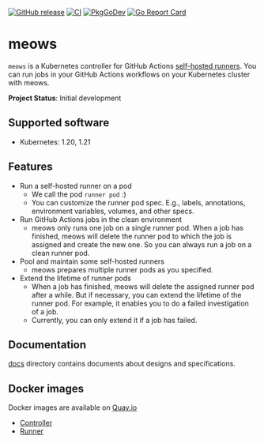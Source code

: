[![GitHub release](https://img.shields.io/github/release/cybozu-go/meows.svg?maxAge=60)][releases]
[![CI](https://github.com/cybozu-go/meows/workflows/main/badge.svg)](https://github.com/cybozu-go/meows/actions)
[![PkgGoDev](https://pkg.go.dev/badge/github.com/cybozu-go/meows?tab=overview)](https://pkg.go.dev/github.com/cybozu-go/meows?tab=overview)
[![Go Report Card](https://goreportcard.com/badge/github.com/cybozu-go/meows)](https://goreportcard.com/report/github.com/cybozu-go/meows)

# meows

`meows` is a Kubernetes controller for GitHub Actions [self-hosted runners](https://docs.github.com/en/actions/hosting-your-own-runners/about-self-hosted-runners).
You can run jobs in your GitHub Actions workflows on your Kubernetes cluster with meows.

**Project Status**: Initial development

## Supported software

- Kubernetes: 1.20, 1.21

## Features

- Run a self-hosted runner on a pod
  - We call the pod `runner pod` :)
  - You can customize the runner pod spec. E.g., labels, annotations, environment variables, volumes, and other specs.
- Run GitHub Actions jobs in the clean environment
  - meows only runs one job on a single runner pod.
    When a job has finished, meows will delete the runner pod to which the job is assigned and create the new one.
    So you can always run a job on a clean runner pod.
- Pool and maintain some self-hosted runners
  - meows prepares multiple runner pods as you specified.
- Extend the lifetime of runner pods
  - When a job has finished, meows will delete the assigned runner pod after a while.
    But if necessary, you can extend the lifetime of the runner pod.
    For example, it enables you to do a failed investigation of a job.
  - Currently, you can only extend it if a job has failed.

## Documentation

[docs](docs/) directory contains documents about designs and specifications.

## Docker images

Docker images are available on [Quay.io](https://quay.io/repository/cybozu)
- [Controller](https://quay.io/repository/cybozu/meows-controller)
- [Runner](https://quay.io/repository/cybozu/meows-runner)

[releases]: https://github.com/cybozu-go/meows/releases

